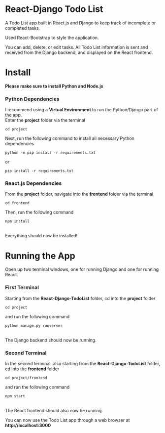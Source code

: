 # React-Django Todo List
A Todo List app built in React.js and Django to keep track of incomplete or completed tasks.

Used React-Bootstrap to style the application.

You can add, delete, or edit tasks. All Todo List information is sent and received from the Django backend,
and displayed on the React frontend.

# Install
**Please make sure to install Python and Node.js**

### Python Dependencies
I recommend using a **Virtual Environment** to run the Python/Django part of the app.
\
Enter the **project** folder via the terminal
```
cd project
```

Next, run the following command to install all necessary Python dependencies
```
python -m pip install -r requirements.txt
```

or 
```
pip install -r requirements.txt
```

### React.js Dependencies
From the **project** folder, navigate into the **frontend** folder via the terminal
```
cd frontend
```

Then, run the following command
```
npm install
```
\
Everything should now be installed!

# Running the App
Open up two terminal windows, one for running Django and one for running React.

### First Terminal
Starting from the **React-Django-TodoList** folder, cd into the **project** folder
```
cd project
```

and run the following command
```
python manage.py runserver
```
\
The Django backend should now be running.

### Second Terminal
In the second terminal, also starting from the **React-Django-TodoList** folder, cd into the **frontend** folder
```
cd project/frontend
```

and run the following command
```
npm start
```
\
The React frontend should also now be running.

You can now use the Todo List app through a web browser at **http://localhost:3000**

